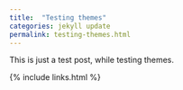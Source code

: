 ```yaml
---
title:  "Testing themes"
categories: jekyll update
permalink: testing-themes.html
---
```


This is just a test post, while testing themes.

{% include links.html %}
